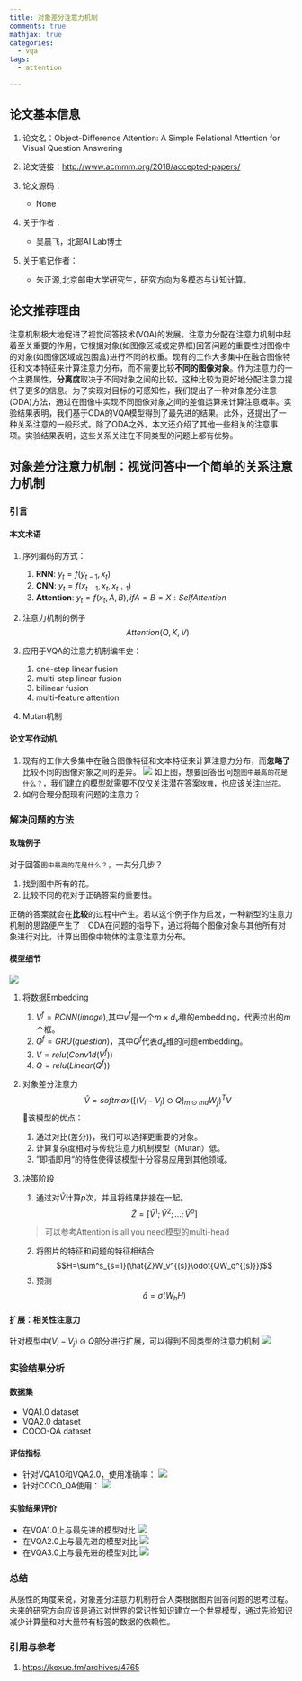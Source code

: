 ```yaml
---
title: 对象差分注意力机制
comments: true
mathjax: true
categories:
  - vqa
tags:
  - attention

---
```




<!-- 论文基本信息：方便查阅和追踪 -->
<!-- 论文基本信息的获取：
1. 直接从论文pdf中获取
2. 从paperweekly首页上方搜索论文；若未检索到，点击推荐论文输入论文名即可自动获取信息
-->

## 论文基本信息
1. 论文名：Object-Difference Attention: A Simple Relational Attention for Visual Question Answering

2. 论文链接：http://www.acmmm.org/2018/accepted-papers/

3. 论文源码：
    - None
    
4. 关于作者：
    - 吴晨飞，北邮AI Lab博士

5. 关于笔记作者：
    - 朱正源,北京邮电大学研究生，研究方向为多模态与认知计算。  
    

## 论文推荐理由
<!-- Ex: 论文摘要的中文翻译
最近对话生成的神经模型为会话代理生成响应提供了很大的希望，但往往是短视的，一次预测一个话语而忽略它们对未来结果的影响。对未来的对话方向进行建模对于产生连贯，有趣的对话至关重要，这种对话需要传统的NLP对话模式借鉴强化学习。在本文中，我们将展示如何整合这些目标，应用深度强化学习来模拟聊天机器人对话中的未来奖励。该模型模拟两个虚拟代理之间的对话，使用策略梯度方法来奖励显示三个有用会话属性的序列：信息性，连贯性和易于回答（与前瞻性功能相关）。我们在多样性，长度以及人类评判方面评估我们的模型，表明所提出的算法产生了更多的交互式响应，并设法在对话模拟中促进更持久的对话。这项工作标志着基于对话的长期成功学习神经对话模型的第一步。
-->

注意机制极大地促进了视觉问答技术(VQA)的发展。注意力分配在注意力机制中起着至关重要的作用，它根据对象(如图像区域或定界框)回答问题的重要性对图像中的对象(如图像区域或包围盒)进行不同的权重。现有的工作大多集中在融合图像特征和文本特征来计算注意力分布，而不需要比较**不同的图像对象**。作为注意力的一个主要属性，**分离度**取决于不同对象之间的比较。这种比较为更好地分配注意力提供了更多的信息。为了实现对目标的可感知性，我们提出了一种对象差分注意(ODA)方法，通过在图像中实现不同图像对象之间的差值运算来计算注意概率。实验结果表明，我们基于ODA的VQA模型得到了最先进的结果。此外，还提出了一种关系注意的一般形式。除了ODA之外，本文还介绍了其他一些相关的注意事项。实验结果表明，这些关系关注在不同类型的问题上都有优势。


## 对象差分注意力机制：视觉问答中一个简单的关系注意力机制
<!-- Ex: ## 强化学习在对话生成领域的应用 -->


### 引言
#### 本文术语
<!-- 针对论文中不常用的术语进行简短的解释，方便读者理解 -->
1. 序列编码的方式：
    1. **RNN**: $y_t=f(y_{t-1},x_t)$
    2. **CNN**: $y_t=f(x_{t-1},x_t,x_{t+1})$
    3. **Attention**: $y_t=f(x_t, A, B), if A = B = X: Self Attention$

2. 注意力机制的例子
$$Attention(Q,K,V)$$

3. 应用于VQA的注意力机制编年史：
    1. one-step linear fusion
    2. multi-step linear fusion
    3. bilinear fusion
    4. multi-feature attention

4. Mutan机制



#### 论文写作动机
<!-- 当前研究领域存在的问题
Ex:
标准的Seq-to-Seq模型用于对话系统时常常使用MLE作为模型的评价标准，但这往往导致下面两个主要缺点：
系统倾向于产生一些普适性的回应，也就是dull response，这些响应可以回答很多问题但却并不是我们想要的，我们想要的是有趣、多样性、丰富的回应；
系统的回复不具有前瞻性，有时会导致陷入死循环，导致对话轮次较少。也就是产生的响应没有考虑对方是否容易回答的情况。
-->
1. 现有的工作大多集中在融合图像特征和文本特征来计算注意力分布，而**忽略了**比较不同的图像对象之间的差异。
    ![](http://ww1.sinaimg.cn/large/ca26ff18ly1fvisv9uyyhj20i10cw46l.jpg)
    如上图，想要回答出问题`图中最高的花是什么？`，我们建立的模型就需要不仅仅关注潜在答案`玫瑰`，也应该关注`兰花`。
2. 如何合理分配现有问题的注意力？


### 解决问题的方法
#### 玫瑰例子
对于回答`图中最高的花是什么？`，一共分几步？
1. 找到图中所有的花。
2. 比较不同的花对于正确答案的重要性。

正确的答案就会在**比较**的过程中产生。若以这个例子作为启发，一种新型的注意力机制的思路便产生了：ODA在问题的指导下，通过将每个图像对象与其他所有对象进行对比，计算出图像中物体的注意注意力分布。

#### 模型细节
![](http://ww1.sinaimg.cn/large/ca26ff18ly1fvjiq8dptpj20pw0bdgqo.jpg)

1. 将数据Embedding
    1. $V^f=RCNN(image)$,其中$v^f$是一个$m\times{d_v}$维的embedding，代表拉出的$m$个框。
    2. $Q^f=GRU(question)$，其中$Q^f$代表$d_q$维的问题embedding。
    3. $V=relu(Conv1d(V^f))$
    4. $Q=relu(Linear(Q^f))$

2. 对象差分注意力
$$\hat{V}=softmax([(V_i-V_j)\odot{Q}]_{m\odot{md}}W_f)^{T}V$$
该模型的优点：
    1. 通过对比(差分))，我们可以选择更重要的对象。
    2. 计算复杂度相对与传统注意力机制模型（Mutan）低。
    3. ”即插即用“的特性使得该模型十分容易应用到其他领域。
3. 决策阶段
    1. 通过对$\hat{V}$计算$p$次，并且将结果拼接在一起。
    $$\hat{Z}=[\hat{V}^{1};\hat{V}^{2};...;\hat{V}^{p}]$$
    
    > 可以参考Attention is all you need模型的multi-head
    2. 将图片的特征和问题的特征相结合
    $$H=\sum^s_{s=1}(\hat{Z}W_v^{(s)}\odot{QW_q^{(s)}})$$
    3. 预测
    $$\hat{a}=\sigma(W_{h}H)$$

#### 扩展：相关性注意力
针对模型中$(V_i-V_j)\odot{Q}$部分进行扩展，可以得到不同类型的注意力机制
![](http://ww1.sinaimg.cn/large/ca26ff18ly1fvjt8ggw48j20dk06emya.jpg)



### 实验结果分析
#### 数据集
- VQA1.0 dataset
- VQA2.0 dataset
- COCO-QA dataset


#### 评估指标
- 针对VQA1.0和VQA2.0，使用准确率：
![](http://ww1.sinaimg.cn/large/ca26ff18ly1fvjtavlwoxj209701hgli.jpg)
- 针对COCO_QA使用：
![](http://ww1.sinaimg.cn/large/ca26ff18ly1fvjtbn6b1pj207m00tdfo.jpg)

#### 实验结果评价
- 在VQA1.0上与最先进的模型对比
![](http://ww1.sinaimg.cn/large/ca26ff18ly1fvjtf0nyn4j20qs0c8wh1.jpg)
- 在VQA2.0上与最先进的模型对比
![](http://ww1.sinaimg.cn/large/ca26ff18ly1fvjtfgxjdxj20ht05qmy9.jpg)
- 在VQA3.0上与最先进的模型对比
![](http://ww1.sinaimg.cn/large/ca26ff18ly1fvjtg34t3dj20mm05twfl.jpg)

### 总结
从感性的角度来说，对象差分注意力机制符合人类根据图片回答问题的思考过程。未来的研究方向应该是通过对世界的常识性知识建立一个世界模型，通过先验知识减少计算量和对大量带有标签的数据的依赖性。



### 引用与参考
<!--
Ex:
1. https://www.paperweekly.site/papers/notes/221
2. https://scholar.google.com/
-->
1. https://kexue.fm/archives/4765